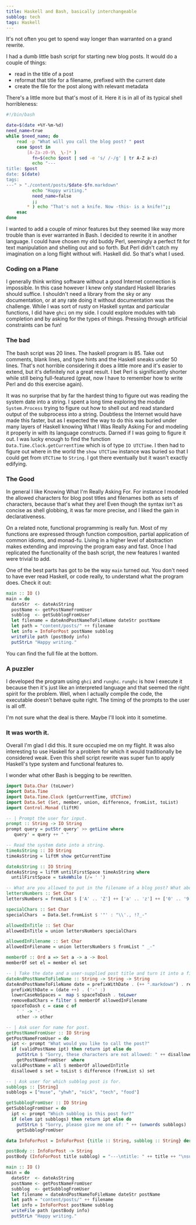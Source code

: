 ```yaml
---
title: Haskell and Bash, basically interchangeable
subblog: tech
tags: Haskell
---
```


It's not often you get to spend way longer than warranted on a grand rewrite.

I had a dumb little bash script for starting new blog posts. It would do a couple of things:

- read in the title of a post
- reformat that title for a filename, prefixed with the current date
- create the file for the post along with relevant metadata

There's a little more but that's most of it. Here it is in all of its typical shell horribleness:

```bash
#!/bin/bash

date=$(date +%Y-%m-%d)
need_name=true
while $need_name; do
    read -p "What will you call the blog post? " post
    case $post in
        [A-Za-z0-9\ _\-]* )
          fn=$(echo $post | sed -e 's/ /-/g' | tr A-Z a-z)
          echo "---
title: $post
date: $(date)
tags: 
---" > "./content/posts/$date-$fn.markdown"
          echo "Happy writing."
          need_name=false
          ;;
        * ) echo "That's not a knife. Now -this- is a knife!";;
    esac
done
```

I wanted to add a couple of minor features but they seemed like way more trouble than is ever warranted in Bash. I decided to rewrite it in another language. I could have chosen my old buddy Perl, seemingly a perfect fit for text manipulation and shelling out and so forth. But Perl didn't catch my imagination on a long flight without wifi. Haskell did. So that's what I used.

<!-- MORE -->

### Coding on a Plane

I generally think writing software without a good Internet connection is impossible. In this case however I knew only standard Haskell libraries should suffice. I shouldn't need a library from the sky or any documentation, or at any rate doing it without documentation was the challenge. While I was sort of rusty on Haskell syntax and particular functions, I did have `ghci` on my side. I could explore modules with tab completion and by asking for the types of things. Pressing through artificial constraints can be fun!

### The bad

The bash script was 20 lines. The haskell program is 85. Take out comments, blank lines, and type hints and the Haskell sneaks under 50 lines. That's not horrible considering it does a little more and it's easier to extend, but it's definitely not a great result. I bet Perl is significantly shorter while still being full-featured (great, now I have to remember how to write Perl and do this exercise again). 

It was no surprise that by far the hardest thing to figure out was reading the system date into a string. I spent a long time exploring the module `System.Process` trying to figure out how to shell out and read standard output of the subprocess into a string. Doubtless the Internet would have made this faster, but as I expected the way to do this was buried under many layers of Haskell knowing What I Was Really Asking For and modeling it properly in with its language constructs. Darned if I was going to figure it out. I was lucky enough to find the function `Data.Time.Clock.getCurrentTime` which is of type `IO UTCTime`. I then had to figure out where in the world the `show UTCTime` instance was buried so that I could get from `UTCTime` to `String`. I got there eventually but it wasn't exactly edifying. 

### The Good

In general I like Knowing What I'm Really Asking For. For instance I modeled the allowed characters for blog post titles and filenames both as sets of characters, because that's what they are! Even though the syntax isn't as concise as shell globbing, it was far more precise, and I liked the gain in declarativeness.

On a related note, functional programming is really fun. Most of my functions are expressed through function composition, partial application of common idioms, and monad-fu. Living in a higher level of abstraction makes extending and improving the program easy and fast. Once I had replicated the functionality of the bash script, the new features I wanted were trivial to add.

One of the best parts has got to be the way `main` turned out. You don't need to have ever read Haskell, or code really, to understand what the program does. Check it out:

```haskell
main :: IO ()
main = do
  dateStr  <- dateAsString
  postName <- getPostNameFromUser
  subblog  <- getSubblogFromUser
  let filename = dateAndPostNameToFileName dateStr postName
  let path = "content/posts/" ++ filename
  let info = InfoForPost postName subblog
  writeFile path (postBody info)
  putStrLn "Happy writing."
```

You can find the full file at the bottom.

### A puzzler

I developed the program using `ghci` and `runghc`. `runghc` is how I execute it because then it's just like an interpreted language and that seemed the right spirit for the problem. Well, when I actually compile the code, the executable doesn't behave quite right. The timing of the prompts to the user is all off.

I'm not sure what the deal is there. Maybe I'll look into it sometime.

### It was worth it.

Overall I'm glad I did this. It sure occupied me on my flight. It was also interesting to use Haskell for a problem for which it would traditionally be considered weak. Even this shell script rewrite was super fun to apply Haskell's type system and functional features to.

I wonder what other Bash is begging to be rewritten.
```haskell
import Data.Char (toLower)
import Data.Time
import Data.Time.Clock (getCurrentTime, UTCTime)
import Data.Set (Set, member, union, difference, fromList, toList)
import Control.Monad (liftM)

-- | Prompt the user for input.
prompt :: String -> IO String
prompt query = putStr query' >> getLine where
   query' = query ++ " "

-- Read the system date into a string.
timeAsString :: IO String
timeAsString = liftM show getCurrentTime

dateAsString :: IO String
dateAsString = liftM untilFirstSpace timeAsString where
  untilFirstSpace = takeWhile (/= ' ')

-- What are you allowed to put in the filename of a blog post? What about the post title itself?
lettersNumbers :: Set Char
lettersNumbers = fromList $ ['A' .. 'Z'] ++ ['a' .. 'z'] ++ ['0' .. '9']

specialChars :: Set Char
specialChars  = Data.Set.fromList $ '"' : "\\'., !?_-"

allowedInTitle :: Set Char
allowedInTitle = union lettersNumbers specialChars

allowedInFilename :: Set Char
allowedInFilename = union lettersNumbers $ fromList " _-"

memberOf :: Ord a => Set a -> a -> Bool
memberOf set el = member el set

-- | Take the date and a user-supplied post title and turn it into a filename.
dateAndPostNameToFileName :: String -> String -> String
dateAndPostNameToFileName date = prefixWithDate . (++ ".markdown") . removeBadChars . lowerCaseNoSpaces where
  prefixWithDate = (date ++) . ('-' :)
  lowerCaseNoSpaces =  map $ spaceToDash . toLower
  removeBadChars = filter $ memberOf allowedInFilename
  spaceToDash c = case c of
    ' ' -> '-'
    other -> other

-- | Ask user for name for post.
getPostNameFromUser :: IO String
getPostNameFromUser = do
  ipt <- prompt "What would you like to call the post?"
  if (validPostName ipt) then return ipt else do
    putStrLn $ "Sorry, these characters are not allowed: " ++ disallowed ipt allowedInTitle
    getPostNameFromUser  where
  validPostName = all $ memberOf allowedInTitle
  disallowed s set = toList $ difference (fromList s) set

-- | Ask user for which subblog post is for.
subblogs :: [String]
subblogs = ["muse", "yhwh", "nick", "tech", "food"]

getSubblogFromUser :: IO String
getSubblogFromUser = do
  ipt <- prompt "Which subblog is this post for?"
  if (elem ipt subblogs) then return ipt else do
    putStrLn $ "Sorry, please give me one of: " ++ (unwords subblogs)
    getSubblogFromUser

data InfoForPost = InfoForPost {title :: String, subblog :: String} deriving (Show, Eq)

postBody :: InfoForPost -> String
postBody (InfoForPost title subblog) = "---\ntitle: " ++ title ++ "\nsubblog: " ++ subblog ++ "\ntags: \n---\n"

main :: IO ()
main = do
  dateStr  <- dateAsString
  postName <- getPostNameFromUser
  subblog  <- getSubblogFromUser
  let filename = dateAndPostNameToFileName dateStr postName
  let path = "content/posts/" ++ filename
  let info = InfoForPost postName subblog
  writeFile path (postBody info)
  putStrLn "Happy writing."
```
